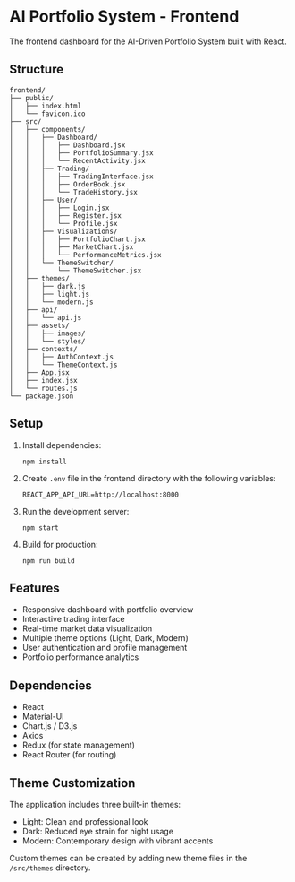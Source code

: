 # AI Portfolio System - Frontend

The frontend dashboard for the AI-Driven Portfolio System built with React.

## Structure

```
frontend/
├── public/
│   ├── index.html
│   └── favicon.ico
├── src/
│   ├── components/
│   │   ├── Dashboard/
│   │   │   ├── Dashboard.jsx
│   │   │   ├── PortfolioSummary.jsx
│   │   │   └── RecentActivity.jsx
│   │   ├── Trading/
│   │   │   ├── TradingInterface.jsx
│   │   │   ├── OrderBook.jsx
│   │   │   └── TradeHistory.jsx
│   │   ├── User/
│   │   │   ├── Login.jsx
│   │   │   ├── Register.jsx
│   │   │   └── Profile.jsx
│   │   ├── Visualizations/
│   │   │   ├── PortfolioChart.jsx
│   │   │   ├── MarketChart.jsx
│   │   │   └── PerformanceMetrics.jsx
│   │   └── ThemeSwitcher/
│   │       └── ThemeSwitcher.jsx
│   ├── themes/
│   │   ├── dark.js
│   │   ├── light.js
│   │   └── modern.js
│   ├── api/
│   │   └── api.js
│   ├── assets/
│   │   ├── images/
│   │   └── styles/
│   ├── contexts/
│   │   ├── AuthContext.js
│   │   └── ThemeContext.js
│   ├── App.jsx
│   ├── index.jsx
│   └── routes.js
└── package.json
```

## Setup

1. Install dependencies:
   ```
   npm install
   ```

2. Create `.env` file in the frontend directory with the following variables:
   ```
   REACT_APP_API_URL=http://localhost:8000
   ```

3. Run the development server:
   ```
   npm start
   ```

4. Build for production:
   ```
   npm run build
   ```

## Features

- Responsive dashboard with portfolio overview
- Interactive trading interface
- Real-time market data visualization
- Multiple theme options (Light, Dark, Modern)
- User authentication and profile management
- Portfolio performance analytics

## Dependencies

- React
- Material-UI
- Chart.js / D3.js
- Axios
- Redux (for state management)
- React Router (for routing)

## Theme Customization

The application includes three built-in themes:
- Light: Clean and professional look
- Dark: Reduced eye strain for night usage
- Modern: Contemporary design with vibrant accents

Custom themes can be created by adding new theme files in the `/src/themes` directory. 
